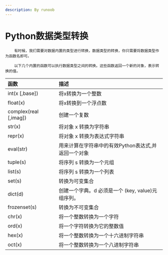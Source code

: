 ```yaml
---
description: By runoob
---
```


# Python数据类型转换

```text
    有时候，我们需要对数据内置的类型进行转换，数据类型的转换，你只需要将数据类型作为函数名即可。

    以下几个内置的函数可以执行数据类型之间的转换。这些函数返回一个新的对象，表示转换的值。
```

| 函数 | 描述 |
| :--- | :--- |
| int\(x \[,base\]\) | 将x转换为一个整数 |
| float\(x\) | 将x转换到一个浮点数 |
| complex\(real \[,imag\]\) | 创建一个复数 |
| str\(x\) | 将对象 x 转换为字符串 |
| repr\(x\) | 将对象 x 转换为表达式字符串 |
| eval\(str\) | 用来计算在字符串中的有效Python表达式,并返回一个对象 |
| tuple\(s\) | 将序列 s 转换为一个元组 |
| list\(s\) | 将序列 s 转换为一个列表 |
| set\(s\) | 转换为可变集合 |
| dict\(d\) | 创建一个字典。d 必须是一个 \(key, value\)元组序列。 |
| frozenset\(s\) | 转换为不可变集合 |
| chr\(x\) | 将一个整数转换为一个字符 |
| ord\(x\) | 将一个字符转换为它的整数值 |
| hex\(x\) | 将一个整数转换为一个十六进制字符串 |
| oct\(x\) | 将一个整数转换为一个八进制字符串 |

